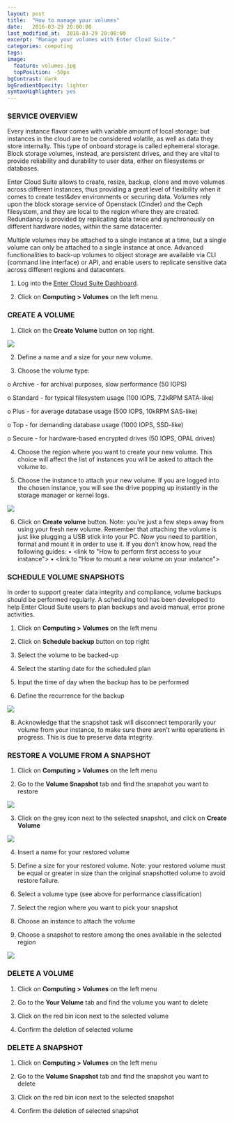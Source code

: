 ```yaml
---
layout: post
title:  "How to manage your volumes"
date:   2016-03-29 20:00:00
last_modified_at:  2016-03-29 20:00:00
excerpt: "Manage your volumes with Enter Cloud Suite."
categories: computing
tags:
image:
  feature: volumes.jpg
  topPosition: -50px
bgContrast: dark
bgGradientOpacity: lighter
syntaxHighlighter: yes
---
```

### SERVICE OVERVIEW

Every instance flavor comes with variable amount of local storage: but instances in the cloud are to be considered volatile, as well as data they store internally. This type of onboard storage is called ephemeral storage.
Block storage volumes, instead, are persistent drives, and they are vital to provide reliability and durability to user data, either on filesystems or databases.

Enter Cloud Suite allows to create, resize, backup, clone and move volumes across different instances, thus providing a great level of flexibility when it comes to create test&dev environments or securing data. 
Volumes rely upon the block storage service of Openstack (Cinder) and the Ceph filesystem, and they are local to the region where they are created. Redundancy is provided by replicating data twice and synchronously on different hardware nodes, within the same datacenter. 

Multiple volumes may be attached to a single instance at a time, but a single volume can only be attached to a single instance at once.
Advanced functionalities to back-up volumes to object storage are available via CLI (command line interface) or API, and enable users to replicate sensitive data across different regions and datacenters.  

1. Log into the <a href="https://dashboard.entercloudsuite.com" target="_blank">Enter Cloud Suite Dashboard</a>.

2. Click on **Computing > Volumes** on the left menu.

### CREATE A VOLUME

1. Click on the **Create Volume** button on top right.
<img class="responsive-guide-img" src="{{ site.baseurl_posts_img }}ecs-computing-volumes-01.png">

2. Define a name and a size for your new volume.

3. Choose the volume type: 

o Archive - for archival purposes, slow performance (50 IOPS)

o Standard - for typical filesystem usage (100 IOPS, 7.2kRPM SATA-like)

o Plus - for average database usage (500 IOPS, 10kRPM SAS-like)

o Top - for demanding database usage (1000 IOPS, SSD-like)

o Secure - for hardware-based encrypted drives (50 IOPS, OPAL drives)

4. Choose the region where you want to create your new volume. This choice will affect the list of instances you will be asked to attach the volume to.

5. Choose the instance to attach your new volume. If you are logged into the chosen instance, you will see the drive popping up instantly in the storage manager or kernel logs.
<img class="responsive-guide-img" src="{{ site.baseurl_posts_img }}ecs-computing-volumes-02.png">

6. Click on **Create volume** button.
Note: you're just a few steps away from using your fresh new volume. Remember that attaching the volume is just like plugging a USB stick into your PC. Now you need to partition, format and mount it in order to use it. If you don't know how, read the following guides:
•	<link to "How to perform first access to your instance">
•	<link to "How to mount a new volume on your instance">

### SCHEDULE VOLUME SNAPSHOTS

In order to support greater data integrity and compliance, volume backups should be performed regularly. A scheduling tool has been developed to help Enter Cloud Suite users to plan backups and avoid manual, error prone activities.

1. Click on **Computing > Volumes** on the left menu

3. Click on **Schedule backup** button on top right

4. Select the volume to be backed-up

5. Select the starting date for the scheduled plan

6. Input the time of day when the backup has to be performed

7. Define the recurrence for the backup
<img class="responsive-guide-img" src="{{ site.baseurl_posts_img }}ecs-computing-volumes-07.png">

8. Acknowledge that the snapshot task will disconnect temporarily your volume from your instance, to make sure there aren’t write operations in progress. This is due to preserve data integrity.

### RESTORE A VOLUME FROM A SNAPSHOT

1. Click on **Computing > Volumes** on the left menu

2. Go to the **Volume Snapshot** tab and find the snapshot you want to restore
<img class="responsive-guide-img" src="{{ site.baseurl_posts_img }}ecs-computing-volumes-04.png">

3. Click on the grey icon next to the selected snapshot, and click on **Create Volume**
<img class="responsive-guide-img" src="{{ site.baseurl_posts_img }}ecs-computing-volumes-05.png">

4. Insert a name for your restored volume

5. Define a size for your restored volume. Note: your restored volume must be equal or greater in size than the original snapshotted volume to avoid restore failure.

6. Select a volume type (see above for performance classification)

7. Select the region where you want to pick your snapshot

8. Choose an instance to attach the volume

9. Choose a snapshot to restore among the ones available in the selected region 
<img class="responsive-guide-img" src="{{ site.baseurl_posts_img }}ecs-computing-volumes-06.png">

### DELETE A VOLUME

1. Click on **Computing > Volumes** on the left menu

2. Go to the **Your Volume** tab and find the volume you want to delete

3. Click on the red bin icon next to the selected volume

4. Confirm the deletion of selected volume

### DELETE A SNAPSHOT

1. Click on **Computing > Volumes** on the left menu

2. Go to the **Volume Snapshot** tab and find the snapshot you want to delete

3. Click on the red bin icon next to the selected snapshot

4. Confirm the deletion of selected snapshot
